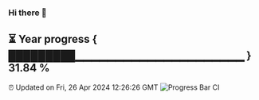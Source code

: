 ### Hi there 👋
⏳ Year progress { █████████▁▁▁▁▁▁▁▁▁▁▁▁▁▁▁▁▁▁▁▁▁ } 31.84 %
---
⏰ Updated on Fri, 26 Apr 2024 12:26:26 GMT
![Progress Bar CI](https://github.com/liununu/liununu/workflows/Progress%20Bar%20CI/badge.svg)
